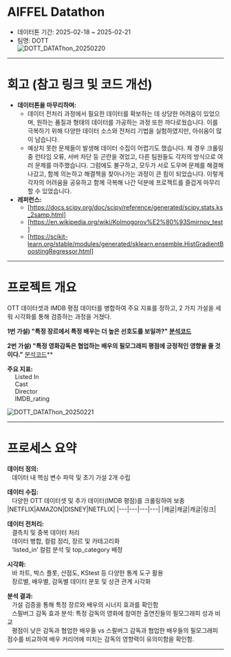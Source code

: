# AIFFEL Datathon
- 데이터톤 기간: 2025-02-18 ~ 2025-02-21
- 팀명: DOTT   
![DOTT_DATAThon_20250220](https://github.com/user-attachments/assets/ce4f10c8-8ce4-4293-830b-6b5be36c6017)

---
# 회고 (참고 링크 및 코드 개선)

- **데이터톤을 마무리하며:**
    - 데이터 전처리 과정에서 필요한 데이터를 확보하는 데 상당한 어려움이 있었으며, 원하는 품질과 형태의 데이터를 가공하는 과정 또한 까다로웠습니다. 이를 극복하기 위해 다양한 데이터 소스와 전처리 기법을 실험하였지만, 아쉬움이 많이 남습니다.
    - 예상치 못한 문제들이 발생해 데이터 수집이 어렵기도 했습니다. 제 경우 크롤링 중 런타임 오류, 서버 차단 등 곤란을 겪었고, 다른 팀원들도 각자의 방식으로 여러 문제를 마주했습니다. 그럼에도 불구하고, 모두가 서로 도우며 문제를 해결해 나갔고, 함께 의논하고 해결책을 찾아나가는 과정이 큰 힘이 되었습니다. 이렇게 각자의 어려움을 공유하고 함께 극복해 나간 덕분에 프로젝트를 즐겁게 마무리할 수 있었습니다.
- **레퍼런스:**
    - [https://docs.scipy.org/doc/scipy/reference/generated/scipy.stats.ks_2samp.html]
    - [https://en.wikipedia.org/wiki/Kolmogorov%E2%80%93Smirnov_test]
    - [https://scikit-learn.org/stable/modules/generated/sklearn.ensemble.HistGradientBoostingRegressor.html]
       
--- 

# 프로젝트 개요
OTT 데이터셋과 IMDB 평점 데이터를 병합하여 주요 지표를 정하고, 2 가지 가설을 세워 시각화를 통해 검증하는 과정을 거쳤다. 

**1번 가설) "특정 장르에서 특정 배우는 더 높은 선호도를 보일까?" [분석코드](https://github.com/String-ru/AIFFEL_quest_cr/blob/main/Datathon/0221Final/hypothesis1_DOTT_DatathonOTT.ipynb)**     

**2번 가설) "특정 영화감독은 협업하는 배우의 필모그래피 평점에 긍정적인 영향을 줄 것이다."** [분석코드](https://github.com/String-ru/AIFFEL_quest_cr/blob/main/Datathon/0221Final/hypothesis2_DOTT_DatathonOTT.ipynb)**    


**주요 지표:**   
&ensp;&ensp; Listed In  
&ensp;&ensp; Cast  
&ensp;&ensp; Director  
&ensp;&ensp; IMDB_rating   

![DOTT_DATAThon_20250221](https://github.com/user-attachments/assets/83a01077-a0e2-448c-99b0-1176a4d7fd6c)   


---

# 프로세스 요약  
 **데이터 정의:**  
      &ensp; 데이터 내 핵심 변수 파악 및 초기 가설 2개 수립
          
 **데이터 수집:**    
     &ensp; 다양한 OTT 데이터셋 및 추가 데이터(IMDB 평점)를 크롤링하여 보충
|NETFLIX|AMAZON|DISNEY|NETFLIX|
|---|---|---|---|
|캐글|캐글|캐글|링크|  
    
 **데이터 전처리:**  
    &ensp;  결측치 및 중복 데이터 처리  
    &ensp;  데이터 병합, 컬럼 정리, 장르 및 카테고리화  
    &ensp;  ‘listed_in’ 컬럼 분석 및 top_category 배정   
    
 **시각화:**  
    &ensp;  바 차트, 박스 플롯, 산점도, KStest 등 다양한 통계 도구 활용  
    &ensp;  장르별, 배우별, 감독별 데이터 분포 및 상관 관계 시각화  
    
 **분석 결과:**  
    &ensp;  가설 검증을 통해 특정 장르와 배우의 시너지 효과를 확인함  
    &ensp;  스필버그 감독 효과 분석: 특정 감독의 영화에 참여한 출연진들의 필모그래피 성과 비교  
    &ensp;  평점이 낮은 감독과 협업한 배우들 vs 스필버그 감독과 협업한 배우들의 필모그래피 점수를 비교하여 배우 커리어에 미치는 감독의 영향력이 유의미함을 확인함.  

---

